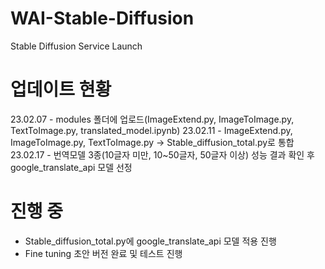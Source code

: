 # WAI-Stable-Diffusion
Stable Diffusion Service Launch

# 업데이트 현황
23.02.07 - modules 폴더에 업로드(ImageExtend.py, ImageToImage.py, TextToImage.py, translated_model.ipynb)
23.02.11 - ImageExtend.py, ImageToImage.py, TextToImage.py -> Stable_diffusion_total.py로 통합
23.02.17 - 번역모델 3종(10글자 미만, 10~50글자, 50글자 이상) 성능 결과 확인 후 google_translate_api 모델 선정

# 진행 중
- Stable_diffusion_total.py에 google_translate_api 모델 적용 진행
- Fine tuning 초안 버전 완료 및 테스트 진행
